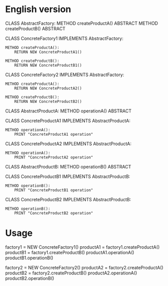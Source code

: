 # English version
CLASS AbstractFactory:
    METHOD createProductA() ABSTRACT
    METHOD createProductB() ABSTRACT

CLASS ConcreteFactory1 IMPLEMENTS AbstractFactory:

    METHOD createProductA():
        RETURN NEW ConcreteProductA1()
    
    METHOD createProductB():
        RETURN NEW ConcreteProductB1()

CLASS ConcreteFactory2 IMPLEMENTS AbstractFactory:

    METHOD createProductA():
        RETURN NEW ConcreteProductA2()
    
    METHOD createProductB():
        RETURN NEW ConcreteProductB2()

CLASS AbstractProductA:
    METHOD operationA() ABSTRACT

CLASS ConcreteProductA1 IMPLEMENTS AbstractProductA:

    METHOD operationA():
        PRINT "ConcreteProductA1 operation"

CLASS ConcreteProductA2 IMPLEMENTS AbstractProductA:

    METHOD operationA():
        PRINT "ConcreteProductA2 operation"

CLASS AbstractProductB:
    METHOD operationB() ABSTRACT

CLASS ConcreteProductB1 IMPLEMENTS AbstractProductB:

    METHOD operationB():
        PRINT "ConcreteProductB1 operation"

CLASS ConcreteProductB2 IMPLEMENTS AbstractProductB:

    METHOD operationB():
        PRINT "ConcreteProductB2 operation"

# Usage
factory1 = NEW ConcreteFactory1()
productA1 = factory1.createProductA()
productB1 = factory1.createProductB()
productA1.operationA()
productB1.operationB()

factory2 = NEW ConcreteFactory2()
productA2 = factory2.createProductA()
productB2 = factory2.createProductB()
productA2.operationA()
productB2.operationB()